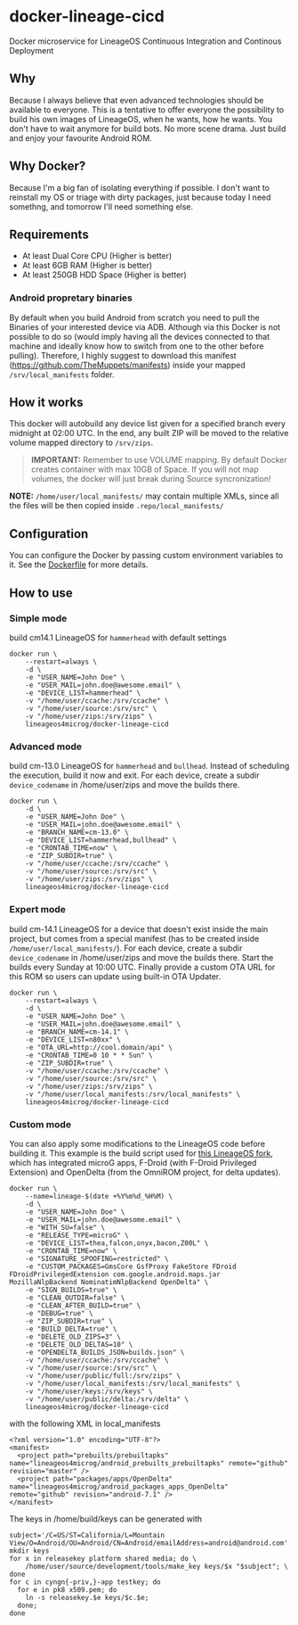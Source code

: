 # docker-lineage-cicd

Docker microservice for LineageOS Continuous Integration and Continous Deployment

## Why

Because I always believe that even advanced technologies should be available to everyone. This is a tentative to offer everyone the possibility to build his own images of LineageOS, when he wants, how he wants. You don't have to wait anymore for build bots. No more scene drama. Just build and enjoy your favourite Android ROM.

## Why Docker?

Because I'm a big fan of isolating everything if possible. I don't want to reinstall my OS or triage with dirty packages, just because today I need somethng, and tomorrow I'll need something else.

## Requirements

- At least Dual Core CPU (Higher is better)
- At least 6GB RAM (Higher is better)
- At least 250GB HDD Space (Higher is better)

### Android propretary binaries

By default when you build Android from scratch you need to pull the Binaries of your interested device via ADB. Although via this Docker is not possible to do so (would imply having all the devices connected to that machine and ideally know how to switch from one to the other before pulling). Therefore, I highly suggest to download this manifest (https://github.com/TheMuppets/manifests) inside your mapped `/srv/local_manifests` folder.

## How it works

This docker will autobuild any device list given for a specified branch every midnight at 02:00 UTC. In the end, any built ZIP will be moved to the relative volume mapped directory to `/srv/zips`.

> **IMPORTANT:** Remember to use VOLUME mapping. By default Docker creates container with max 10GB of Space. If you will not map volumes, the docker will just break during Source syncronization!

**NOTE:** `/home/user/local_manifests/` may contain multiple XMLs, since all the files will be then copied inside `.repo/local_manifests/`

## Configuration

You can configure the Docker by passing custom environment variables to it. See the [Dockerfile](Dockerfile#L11) for more details.

## How to use

### Simple mode
build cm14.1 LineageOS for `hammerhead` with default settings
```
docker run \
    --restart=always \
    -d \
    -e "USER_NAME=John Doe" \
    -e "USER_MAIL=john.doe@awesome.email" \
    -e "DEVICE_LIST=hammerhead" \
    -v "/home/user/ccache:/srv/ccache" \
    -v "/home/user/source:/srv/src" \
    -v "/home/user/zips:/srv/zips" \
    lineageos4microg/docker-lineage-cicd
```

### Advanced mode
build cm-13.0 LineageOS for `hammerhead` and `bullhead`.
Instead of scheduling the execution, build it now and exit.
For each device, create a subdir `device_codename` in /home/user/zips and move the builds there.
```
docker run \
    -d \
    -e "USER_NAME=John Doe" \
    -e "USER_MAIL=john.doe@awesome.email" \
    -e "BRANCH_NAME=cm-13.0" \
    -e "DEVICE_LIST=hammerhead,bullhead" \
    -e "CRONTAB_TIME=now" \
    -e "ZIP_SUBDIR=true" \
    -v "/home/user/ccache:/srv/ccache" \
    -v "/home/user/source:/srv/src" \
    -v "/home/user/zips:/srv/zips" \
    lineageos4microg/docker-lineage-cicd
```

### Expert mode
build cm-14.1 LineageOS for a device that doesn't exist inside the main project, but comes from a special manifest (has to be created inside `/home/user/local_manifests/`). For each device, create a subdir `device_codename` in /home/user/zips and move the builds there. Start the builds every Sunday at 10:00 UTC.
Finally provide a custom OTA URL for this ROM so users can update using built-in OTA Updater.
```
docker run \
    --restart=always \
    -d \
    -e "USER_NAME=John Doe" \
    -e "USER_MAIL=john.doe@awesome.email" \
    -e "BRANCH_NAME=cm-14.1" \
    -e "DEVICE_LIST=n80xx" \
    -e "OTA_URL=http://cool.domain/api" \
    -e "CRONTAB_TIME=0 10 * * Sun" \
    -e "ZIP_SUBDIR=true" \
    -v "/home/user/ccache:/srv/ccache" \
    -v "/home/user/source:/srv/src" \
    -v "/home/user/zips:/srv/zips" \
    -v "/home/user/local_manifests:/srv/local_manifests" \
    lineageos4microg/docker-lineage-cicd
```

### Custom mode
You can also apply some modifications to the LineageOS code before building it. This example is the build script used for [this LineageOS fork](https://lineageos.corna.info/), which has integrated microG apps, F-Droid (with F-Droid Privileged Extension) and OpenDelta (from the OmniROM project, for delta updates).
```
docker run \
    --name=lineage-$(date +%Y%m%d_%H%M) \
    -d \
    -e "USER_NAME=John Doe" \
    -e "USER_MAIL=john.doe@awesome.email" \
    -e "WITH_SU=false" \
    -e "RELEASE_TYPE=microG" \
    -e "DEVICE_LIST=thea,falcon,onyx,bacon,Z00L" \
    -e "CRONTAB_TIME=now" \
    -e "SIGNATURE_SPOOFING=restricted" \
    -e "CUSTOM_PACKAGES=GmsCore GsfProxy FakeStore FDroid FDroidPrivilegedExtension com.google.android.maps.jar MozillaNlpBackend NominatimNlpBackend OpenDelta" \
    -e "SIGN_BUILDS=true" \
    -e "CLEAN_OUTDIR=false" \
    -e "CLEAN_AFTER_BUILD=true" \
    -e "DEBUG=true" \
    -e "ZIP_SUBDIR=true" \
    -e "BUILD_DELTA=true" \
    -e "DELETE_OLD_ZIPS=3" \
    -e "DELETE_OLD_DELTAS=10" \
    -e "OPENDELTA_BUILDS_JSON=builds.json" \
    -v "/home/user/ccache:/srv/ccache" \
    -v "/home/user/source:/srv/src" \
    -v "/home/user/public/full:/srv/zips" \
    -v "/home/user/local_manifests:/srv/local_manifests" \
    -v "/home/user/keys:/srv/keys" \
    -v "/home/user/public/delta:/srv/delta" \
    lineageos4microg/docker-lineage-cicd
```
with the following XML in local_manifests
```
<?xml version="1.0" encoding="UTF-8"?>
<manifest>
  <project path="prebuilts/prebuiltapks" name="lineageos4microg/android_prebuilts_prebuiltapks" remote="github" revision="master" />
  <project path="packages/apps/OpenDelta" name="lineageos4microg/android_packages_apps_OpenDelta" remote="github" revision="android-7.1" />
</manifest>
```

The keys in /home/build/keys can be generated with
```
subject='/C=US/ST=California/L=Mountain View/O=Android/OU=Android/CN=Android/emailAddress=android@android.com'
mkdir keys
for x in releasekey platform shared media; do \
    /home/user/source/development/tools/make_key keys/$x "$subject"; \
done
for c in cyngn{-priv,}-app testkey; do
  for e in pk8 x509.pem; do
    ln -s releasekey.$e keys/$c.$e;
  done;
done
```
